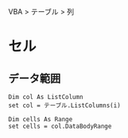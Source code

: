 VBA > テーブル > 列
# セル
## データ範囲
```vba
Dim col As ListColumn
set col = テーブル.ListColumns(i)

Dim cells As Range
set cells = col.DataBodyRange
```
